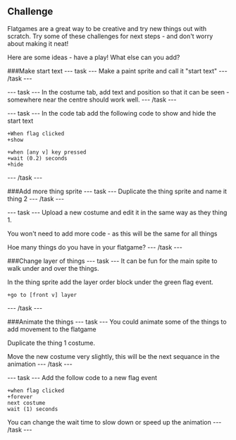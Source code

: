 ## Challenge

Flatgames are a great way to be creative and try new things out with scratch. Try some of these challenges for next steps - and don't worry about making it neat!

Here are some ideas - have a play! What else can you add? 

###Make start text
--- task ---
Make a paint sprite and call it "start text"
--- /task ---

--- task ---
In the costume tab, add text and position so that it can be seen - somewhere near the centre should work well.
--- /task ---

--- task ---
In the code tab add the following code to show and hide the start text

```blocks3
+When flag clicked
+show
```

```blocks3
+when [any v] key pressed
+wait (0.2) seconds
+hide
```
--- /task ---

###Add more thing sprite
--- task ---
Duplicate the thing sprite and name it thing 2
--- /task ---

--- task ---
Upload a new costume and edit it in the same way as they thing 1.

You won't need to add more code - as this will be the same for all things

Hoe many things do you have in your flatgame?
--- /task ---

###Change layer of things
--- task ---
It can be fun for the main spite to walk under and over the things. 

In the thing sprite add the layer order block under the green flag event.

```blocks3
+go to [front v] layer
```
--- /task ---

###Animate the things
--- task ---
You could animate some of the things to add movement to the flatgame

Duplicate the thing 1 costume. 

Move the new costume very slightly, this will be the next sequance in the animation
--- /task ---


--- task ---
Add the follow code to a new flag event

```blocks3
+when flag clicked
+forever
next costume
wait (1) seconds
```

You can change the wait time to slow down or speed up the animation 
--- /task ---